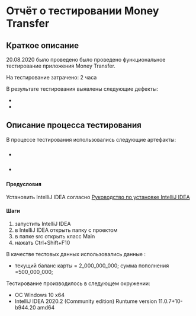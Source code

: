 # Отчёт о тестировании Money Transfer
## Краткое описание
20.08.2020 было проведено было проведено функциональное тестирование приложения Money Transfer.

На тестирование затрачено: 2 часа

В результате тестирования выявлены следующие дефекты:
- []()
- []()
## Описание процесса тестирования
В процессе тестирования использовались следующие артефакты:

- ### 
- ###   
#### Предусловия 
Установить IntelliJ IDEA согласно 
[Руководство по установке IntelliJ IDEA](https://github.com/netology-code/javaqa-homeworks/blob/master/intro/idea.md)

#### Шаги
1. запустить IntelliJ IDEA
1. в IntelliJ IDEA открыть папку с проектом
1. в папке src открыть класс Main
1. нажать Ctrl+Shift+F10

В качестве тестовых данных использовались данные :

- текущий баланс карты = 2_000_000_000; сумма пополнения =500_000_000;

Тестирование производилось в следующем окружении:

- ОС Windows 10 x64
- IntelliJ IDEA 2020.2 (Community edition) Runtume version 11.0.7+10-b944.20 amd64
